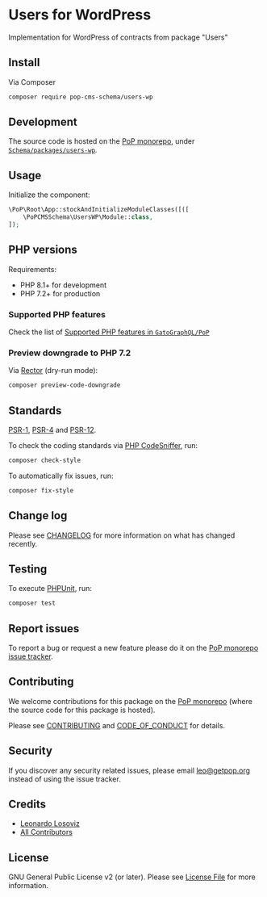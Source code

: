 # Users for WordPress

<!--
[![Build Status][ico-travis]][link-travis]
[![Quality Score][ico-code-quality]][link-code-quality]
[![Software License][ico-license]](LICENSE.md)
[![Latest Version on Packagist][ico-version]][link-packagist]
[![Coverage Status][ico-scrutinizer]][link-scrutinizer]
[![Total Downloads][ico-downloads]][link-downloads]
-->

Implementation for WordPress of contracts from package "Users"

## Install

Via Composer

``` bash
composer require pop-cms-schema/users-wp
```

## Development

The source code is hosted on the [PoP monorepo](https://github.com/GatoGraphQL/PoP), under [`Schema/packages/users-wp`](https://github.com/GatoGraphQL/PoP/tree/master/layers/Schema/packages/users-wp).

## Usage

Initialize the component:

``` php
\PoP\Root\App::stockAndInitializeModuleClasses([([
    \PoPCMSSchema\UsersWP\Module::class,
]);
```

## PHP versions

Requirements:

- PHP 8.1+ for development
- PHP 7.2+ for production

### Supported PHP features

Check the list of [Supported PHP features in `GatoGraphQL/PoP`](https://github.com/GatoGraphQL/PoP/blob/master/docs/supported-php-features.md)

### Preview downgrade to PHP 7.2

Via [Rector](https://github.com/rectorphp/rector) (dry-run mode):

```bash
composer preview-code-downgrade
```

## Standards

[PSR-1](https://www.php-fig.org/psr/psr-1), [PSR-4](https://www.php-fig.org/psr/psr-4) and [PSR-12](https://www.php-fig.org/psr/psr-12).

To check the coding standards via [PHP CodeSniffer](https://github.com/squizlabs/PHP_CodeSniffer), run:

``` bash
composer check-style
```

To automatically fix issues, run:

``` bash
composer fix-style
```

## Change log

Please see [CHANGELOG](CHANGELOG.md) for more information on what has changed recently.

## Testing

To execute [PHPUnit](https://phpunit.de/), run:

``` bash
composer test
```

## Report issues

To report a bug or request a new feature please do it on the [PoP monorepo issue tracker](https://github.com/GatoGraphQL/PoP/issues).

## Contributing

We welcome contributions for this package on the [PoP monorepo](https://github.com/GatoGraphQL/PoP) (where the source code for this package is hosted).

Please see [CONTRIBUTING](CONTRIBUTING.md) and [CODE_OF_CONDUCT](CODE_OF_CONDUCT.md) for details.

## Security

If you discover any security related issues, please email leo@getpop.org instead of using the issue tracker.

## Credits

- [Leonardo Losoviz][link-author]
- [All Contributors][link-contributors]

## License

GNU General Public License v2 (or later). Please see [License File](LICENSE.md) for more information.

[ico-version]: https://img.shields.io/packagist/v/pop-cms-schema/users-wp.svg?style=flat-square
[ico-license]: https://img.shields.io/badge/license-GPLv2-brightgreen.svg?style=flat-square
[ico-travis]: https://img.shields.io/travis/pop-cms-schema/users-wp/master.svg?style=flat-square
[ico-scrutinizer]: https://img.shields.io/scrutinizer/coverage/g/pop-cms-schema/users-wp.svg?style=flat-square
[ico-code-quality]: https://img.shields.io/scrutinizer/g/pop-cms-schema/users-wp.svg?style=flat-square
[ico-downloads]: https://img.shields.io/packagist/dt/pop-cms-schema/users-wp.svg?style=flat-square

[link-packagist]: https://packagist.org/packages/pop-cms-schema/users-wp
[link-travis]: https://travis-ci.org/pop-cms-schema/users-wp
[link-scrutinizer]: https://scrutinizer-ci.com/g/pop-cms-schema/users-wp/code-structure
[link-code-quality]: https://scrutinizer-ci.com/g/pop-cms-schema/users-wp
[link-downloads]: https://packagist.org/packages/pop-cms-schema/users-wp
[link-author]: https://github.com/leoloso
[link-contributors]: ../../../../../../contributors
